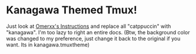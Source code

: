 # Kanagawa Themed Tmux!

Just look at [Omerxx's Instructions](https://github.com/omerxx/catppuccin-tmux) and replace all "catppuccin" with "kanagawa". I'm too lazy to right an entire docs. (Btw, the background color was changed to my preference, just change it back to the original if you want. Its in kanagawa.tmuxtheme)
